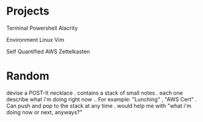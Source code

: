 # Projects

Terminal
    Powershell
    Alacrity

Environment
    Linux
    Vim

Self
    Quantified
    AWS
    Zettelkasten

# Random

devise a POST-It necklace
    .  contains a stack of small notes
    . each one describe what i'm doing right now
        .. For example: "Lunching" , "AWS Cert"
    . Can push and pop to the stack at any time
    . would help me with "what i'm doing now or next, anyways?"

